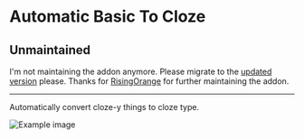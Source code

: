 # Automatic Basic To Cloze

## Unmaintained

I'm not maintaining the addon anymore. Please migrate to the [updated version](https://ankiweb.net/shared/info/800723229) please.
Thanks for [RisingOrange](https://github.com/RisingOrange/) for further maintaining the addon.

----

Automatically convert cloze-y things to cloze type.

![Example image](bas2cloz.gif)
